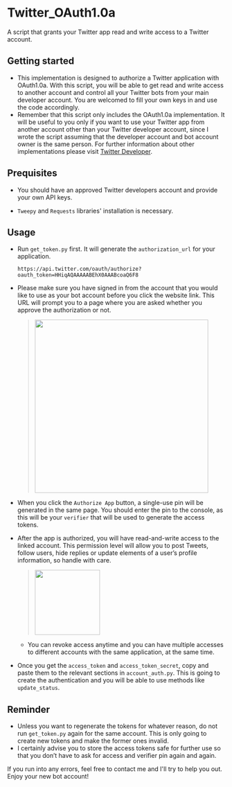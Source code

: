 # Twitter_OAuth1.0a
A script that grants your Twitter app read and write access to a Twitter account. 

## Getting started

- This implementation is designed to authorize a Twitter application with OAuth1.0a. With this script, you will be able to get read and write access to another account and control all your Twitter bots from your main developer account. You are welcomed to fill your own keys in and use the code accordingly.
- Remember that this script only includes the OAuth1.0a implementation. It will be useful to you only if you want to use your Twitter app from another account other than your Twitter developer account, since I wrote the script assuming that the developer account and bot account owner is the same person. For further information about other implementations please visit [Twitter Developer](https://developer.twitter.com/en/docs/ "Twitter Developer Documentations").

## Prequisites
- You should have an approved Twitter developers account and provide your own API keys.

- `Tweepy` and `Requests` libraries' installation is necessary.

## Usage
- Run `get_token.py` first. It will generate the `authorization_url` for your application.
    ```
    https://api.twitter.com/oauth/authorize?oauth_token=HHiqAQAAAAABEhX0AAABcoaQ6F8 
    ```
- Please make sure you have signed in from the account that you would like to use as your bot account before you click the website link. This URL will prompt you to a page where you are asked whether you approve the authorization or not. 
   > <img src="https://i.hizliresim.com/EjVzyV.png" height="400" />

- When you click the `Authorize App` button, a single-use pin will be generated in the same page. You should enter the pin to the console, as this will be your `verifier` that will be used to generate the access tokens.
     
- After the app is authorized, you will have read-and-write access to the linked account. This permission level will allow you to post Tweets, follow users, hide replies or update elements of a user’s profile information, so handle with care.  
    
    > <img src="https://i.hizliresim.com/ZZqBpx.png" height="150" />
    - You can revoke access anytime and you can have multiple accesses to different accounts with the same application, at the same time.

- Once you get the `access_token` and `access_token_secret`, copy and paste them to the relevant sections in `account_auth.py`. This is going to create the authentication and you will be able to use methods like `update_status`. 

## Reminder
- Unless you want to regenerate the tokens for whatever reason, do not run `get_token.py` again for the same account. This is only going to create new tokens and make the former ones invalid. 
- I certainly advise you to store the access tokens safe for further use so that you don’t have to ask for access and verifier pin again and again. 

If you run into any errors, feel free to contact me and I'll try to help you out.
Enjoy your new bot account!
